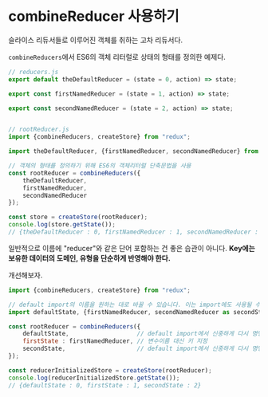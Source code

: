 # combineReducer 사용하기

슬라이스 리듀서들로 이루어진 객체를 취하는 고차 리듀서다.

`combineReducers`에서 ES6의 객체 리터럴로 상태의 형태를 정의한 예제다.

```javascript
// reducers.js
export default theDefaultReducer = (state = 0, action) => state;

export const firstNamedReducer = (state = 1, action) => state;

export const secondNamedReducer = (state = 2, action) => state;


// rootReducer.js
import {combineReducers, createStore} from "redux";

import theDefaultReducer, {firstNamedReducer, secondNamedReducer} from "./reducers";

// 객체의 형태를 정의하기 위해 ES6의 객체리터럴 단축문법을 사용
const rootReducer = combineReducers({
    theDefaultReducer,
    firstNamedReducer,
    secondNamedReducer
});

const store = createStore(rootReducer);
console.log(store.getState());
// {theDefaultReducer : 0, firstNamedReducer : 1, secondNamedReducer : 2}
```


일반적으로 이름에 "reducer"와 같은 단어 포함하는 건 좋은 습관이 아니다. **Key에는 보유한 데이터의 도메인, 유형을 단순하게 반영해야 한다.**

개선해보자.

```javascript
import {combineReducers, createStore} from "redux";

// default import의 이름을 원하는 대로 바꿀 수 있습니다. 이는 import에도 사용될 수 있습니다.
import defaultState, {firstNamedReducer, secondNamedReducer as secondState} from "./reducers";

const rootReducer = combineReducers({
    defaultState,                   // default import에서 신중하게 다시 명명된 것과 동일한 키 이름
    firstState : firstNamedReducer, // 변수이름 대신 키 지정
    secondState,                    // default import에서 신중하게 다시 명명된 것과 동일한 키 이름
});

const reducerInitializedStore = createStore(rootReducer);
console.log(reducerInitializedStore.getState());
// {defaultState : 0, firstState : 1, secondState : 2}
```